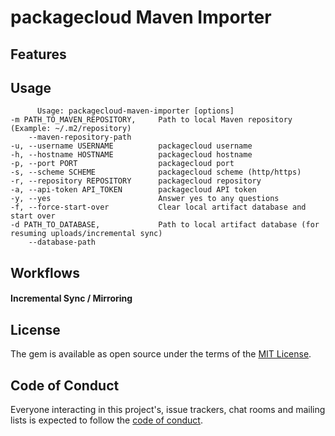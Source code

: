 # packagecloud Maven Importer


## Features

## Usage

          Usage: packagecloud-maven-importer [options]                                                                      
    -m PATH_TO_MAVEN_REPOSITORY,     Path to local Maven repository (Example: ~/.m2/repository)
        --maven-repository-path
    -u, --username USERNAME          packagecloud username
    -h, --hostname HOSTNAME          packagecloud hostname
    -p, --port PORT                  packagecloud port
    -s, --scheme SCHEME              packagecloud scheme (http/https)
    -r, --repository REPOSITORY      packagecloud repository
    -a, --api-token API_TOKEN        packagecloud API token
    -y, --yes                        Answer yes to any questions
    -f, --force-start-over           Clear local artifact database and start over
    -d PATH_TO_DATABASE,             Path to local artifact database (for resuming uploads/incremental sync)
        --database-path

## Workflows

#### Incremental Sync / Mirroring

## License

The gem is available as open source under the terms of the [MIT License](https://opensource.org/licenses/MIT).

## Code of Conduct

Everyone interacting in this project's, issue trackers, chat rooms and mailing lists is expected to follow the [code of conduct](https://github.com/[USERNAME]/packagecloud-maven-importer/blob/master/CODE_OF_CONDUCT.md).
